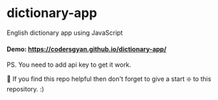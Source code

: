 # dictionary-app
English dictionary app using JavaScript

#### Demo: https://codersgyan.github.io/dictionary-app/

PS. You need to add api key to get it work.

🙏 If you find this repo helpful then don't forget to give a start ❇️ to this repository. :)
